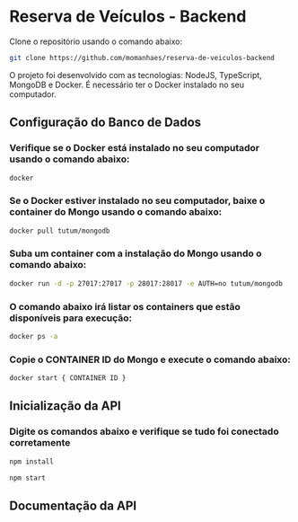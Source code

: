 # Reserva de Veículos - Backend

Clone o repositório usando o comando abaixo:

```sh
git clone https://github.com/momanhaes/reserva-de-veiculos-backend
```

O projeto foi desenvolvido com as tecnologias: NodeJS, TypeScript, MongoDB e Docker. 
É necessário ter o Docker instalado no seu computador.

## Configuração do Banco de Dados

### Verifique se o Docker está instalado no seu computador usando o comando abaixo:

```sh
docker
```

### Se o Docker estiver instalado no seu computador, baixe o container do Mongo usando o comando abaixo:

```sh
docker pull tutum/mongodb
```

### Suba um container com a instalação do Mongo usando o comando abaixo:

```sh
docker run -d -p 27017:27017 -p 28017:28017 -e AUTH=no tutum/mongodb
```

### O comando abaixo irá listar os containers que estão disponíveis para execução:

```sh
docker ps -a
```

### Copie o CONTAINER ID do Mongo e execute o comando abaixo:

```sh
docker start { CONTAINER ID }
```

## Inicialização da API

### Digite os comandos abaixo e verifique se tudo foi conectado corretamente

```sh
npm install
```

```sh
npm start
```

## Documentação da API

